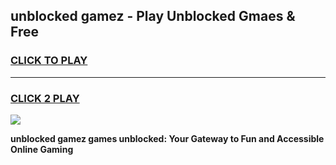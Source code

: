 
## unblocked gamez - Play Unblocked Gmaes & Free
<h3>
<a href="https://news.freeplayer.one?title=unblocked_gamez&ref=16F">CLICK TO PLAY</a></h3>
<hr>

<h3>
<a href="https://news.freeplayer.one?title=unblocked_gamez&ref=16F">CLICK 2 PLAY</a>
  
</h3>

<a href="https://news.freeplayer.one?title=unblocked_gamez&ref=16F/"><img src="https://clearcache.store/games.png"></a>


**unblocked gamez games unblocked: Your Gateway to Fun and Accessible Online Gaming**
